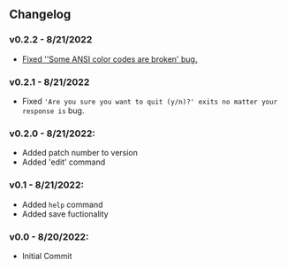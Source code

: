 ## Changelog
### v0.2.2 - 8/21/2022
 * [Fixed ''Some ANSI color codes are broken' bug.](https://github.com/newDan1/endless-sky-save-editor/issues/3)
### v0.2.1 - 8/21/2022
 * Fixed ```'Are you sure you want to quit (y/n)?' exits no matter your response is``` bug.
### v0.2.0 - 8/21/2022:
 - Added patch number to version
 - Added 'edit' command
### v0.1 - 8/21/2022:
 - Added ```help``` command
 - Added save fuctionality
### v0.0 - 8/20/2022:
 - Initial Commit

